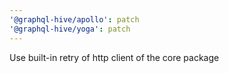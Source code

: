 ```yaml
---
'@graphql-hive/apollo': patch
'@graphql-hive/yoga': patch
---
```


Use built-in retry of http client of the core package
